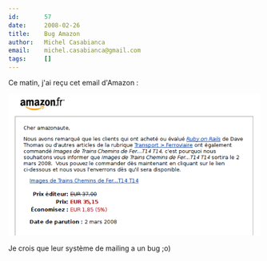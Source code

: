 ```yaml
---
id:       57
date:     2008-02-26
title:    Bug Amazon
author:   Michel Casabianca
email:    michel.casabianca@gmail.com
tags:     []
---
```


Ce matin, j'ai reçu cet email d'Amazon :

![](bug-amazon.png)

Je crois que leur système de mailing a un bug ;o)

